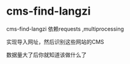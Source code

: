 # cms-find-langzi
cms-find-langzi
依赖requests ,multiprocessing

实现导入网址，然后识别这些网站的CMS

数据量大了后你就知道该做什么了
